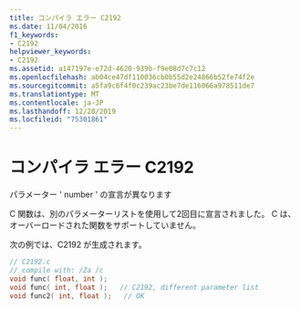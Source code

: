 ```yaml
---
title: コンパイラ エラー C2192
ms.date: 11/04/2016
f1_keywords:
- C2192
helpviewer_keywords:
- C2192
ms.assetid: a147197e-e72d-4620-939b-f9e08d7c7c12
ms.openlocfilehash: ab04ce47df110036cb0b55d2e24866b52fe74f2e
ms.sourcegitcommit: a5fa9c6f4f0c239ac23be7de116066a978511de7
ms.translationtype: MT
ms.contentlocale: ja-JP
ms.lasthandoff: 12/20/2019
ms.locfileid: "75301861"
---
```

# <a name="compiler-error-c2192"></a>コンパイラ エラー C2192

パラメーター ' number ' の宣言が異なります

C 関数は、別のパラメーターリストを使用して2回目に宣言されました。 C は、オーバーロードされた関数をサポートしていません。

次の例では、C2192 が生成されます。

```c
// C2192.c
// compile with: /Za /c
void func( float, int );
void func( int, float );   // C2192, different parameter list
void func2( int, float );   // OK
```
